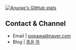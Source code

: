 [![Anurag's GitHub stats](https://github-readme-stats.vercel.app/api?username=popawaw)](https://github.com/anuraghazra/github-readme-stats)

## Contact & Channel

- Email | popawa@naver.com
- Blog | [종윤 하](https://popawaw.tistory.com/)
